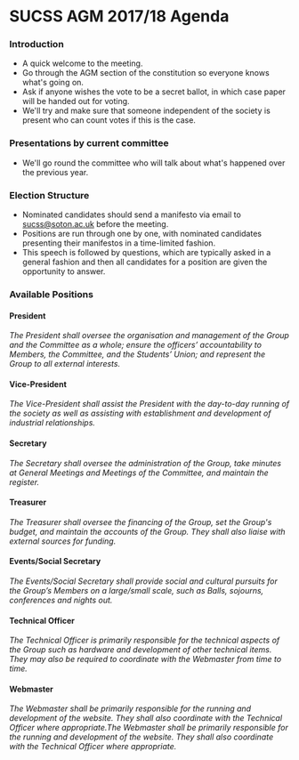 # SUCSS AGM 2017/18 Agenda

### Introduction 
- A quick welcome to the meeting. 
- Go through the AGM section of the constitution so everyone knows what's going on.
- Ask if anyone wishes the vote to be a secret ballot, in which case paper will be handed out for voting. 
- We'll try and make sure that someone independent of the society is present who can count votes if this is the case.

### Presentations by current committee
- We'll go round the committee who will talk about what's happened over the previous year.

### Election Structure
- Nominated candidates should send a manifesto via email to sucss@soton.ac.uk before the meeting.
- Positions are run through one by one, with nominated candidates presenting their manifestos in a time-limited fashion.
- This speech is followed by questions, which are typically asked in a general fashion and then all candidates for a position are given the opportunity to answer.


### Available Positions

#### President
*The President shall oversee the organisation and management of the Group and the Committee as a whole; ensure the officers’ accountability to Members, the Committee, and the Students’ Union; and represent the Group to all external interests.*

#### Vice-President
*The Vice-President shall assist the President with the day-to-day running of the society as well as assisting with establishment and development of industrial relationships.*

#### Secretary
*The Secretary shall oversee the administration of the Group, take minutes at General Meetings and Meetings of the Committee, and maintain the register.*

#### Treasurer
*The Treasurer shall oversee the financing of the Group, set the Group's budget, and maintain the accounts of the Group. They shall also liaise with external sources for funding.*

#### Events/Social Secretary
*The Events/Social Secretary shall provide social and cultural pursuits for the Group’s Members on a large/small scale, such as Balls, sojourns, conferences and nights out.*

#### Technical Officer
*The Technical Officer is primarily responsible for the technical aspects of the Group such as hardware and development of other technical items. They may also be required to coordinate with the Webmaster from time to time.*

#### Webmaster
*The Webmaster shall be primarily responsible for the running and development of the website. They shall also coordinate with the Technical Officer where appropriate.The Webmaster shall be primarily responsible for the running and development of the website. They shall also coordinate with the Technical Officer where appropriate.*
